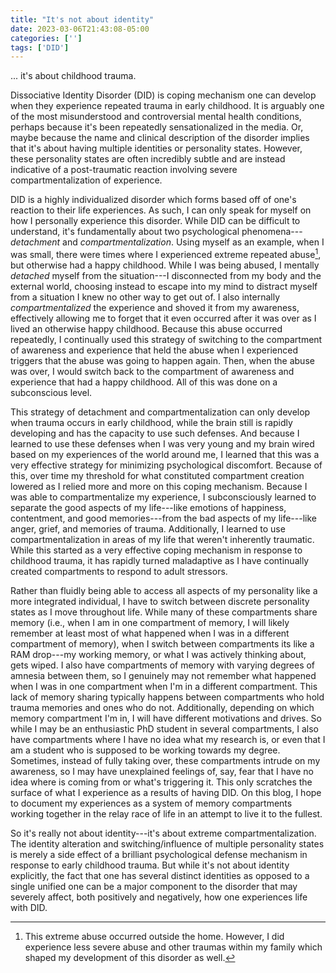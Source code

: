 ```yaml
---
title: "It's not about identity"
date: 2023-03-06T21:43:08-05:00
categories: ['']
tags: ['DID']
---
```


... it's about childhood trauma. 

Dissociative Identity Disorder (DID) is coping mechanism one can develop when they experience repeated trauma in early childhood. It is arguably one of the most misunderstood and controversial mental health conditions, perhaps because it's been repeatedly sensationalized in the media. Or, maybe because the name and clinical description of the disorder implies that it's about having multiple identities or personality states. However, these personality states are often incredibly subtle and are instead indicative of a post-traumatic reaction involving severe compartmentalization of experience.

DID is a highly individualized disorder which forms based off of one's reaction to their life experiences. As such, I can only speak for myself on how I personally experience this disorder. While DID can be difficult to understand, it's fundamentally about two psychological phenomena---_detachment_ and _compartmentalization_. Using myself as an example, when I was small, there were times where I experienced extreme repeated abuse[^1], but otherwise had a happy childhood. While I was being abused, I mentally _detached_ myself from the situation---I disconnected from my body and the external world, choosing instead to escape into my mind to distract myself from a situation I knew no other way to get out of. I also internally _compartmentalized_ the experience and shoved it from my awareness, effectively allowing me to forget that it even occurred after it was over as I lived an otherwise happy childhood. Because this abuse occurred repeatedly, I continually used this strategy of switching to the compartment of awareness and experience that held the abuse when I experienced triggers that the abuse was going to happen again. Then, when the abuse was over, I would switch back to the compartment of awareness and experience that had a happy childhood. All of this was done on a subconscious level. 

[^1]: This extreme abuse occurred outside the home. However, I did experience less severe abuse and other traumas within my family which shaped my development of this disorder as well.

This strategy of detachment and compartmentalization can only develop when trauma occurs in early childhood, while the brain still is rapidly developing and has the capacity to use such defenses. And because I learned to use these defenses when I was very young and my brain wired based on my experiences of the world around me, I learned that this was a very effective strategy for minimizing psychological discomfort. 
Because of this, over time my threshold for what constituted compartment creation lowered as I relied more and more on this coping mechanism.
Because I was able to compartmentalize my experience, I subconsciously learned to separate the good aspects of my life---like emotions of happiness, contentment, and good memories---from the bad aspects of my life---like anger, grief, and memories of trauma.
Additionally, I learned to use compartmentalization in areas of my life that weren't inherently traumatic. 
While this started as a very effective coping mechanism in response to childhood trauma, it has rapidly turned maladaptive as I have continually created compartments to respond to adult stressors.

Rather than fluidly being able to access all aspects of my personality like a more integrated individual, I have to switch between discrete personality states as I move throughout life.
While many of these compartments share memory (i.e., when I am in one compartment of memory, I will likely remember at least most of what happened when I was in a different compartment of memory), when I switch between compartments its like a RAM drop---my working memory, or what I was actively thinking about, gets wiped. 
I also have compartments of memory with varying degrees of amnesia between them, so I genuinely may not remember what happened when I was in one compartment when I'm in a different compartment. This lack of memory sharing typically happens between compartments who hold trauma memories and ones who do not. 
Additionally, depending on which memory compartment I'm in, I will have different motivations and drives. So while I may be an enthusiastic PhD student in several compartments, I also have compartments where I have no idea what my research is, or even that I am a student who is supposed to be working towards my degree.
Sometimes, instead of fully taking over, these compartments intrude on my awareness, so I may have unexplained feelings of, say, fear that I have no idea where is coming from or what's triggering it.
This only scratches the surface of what I experience as a results of having DID. On this blog, I hope to document my experiences as a system of memory compartments working together in the relay race of life in an attempt to live it to the fullest.

So it's really not about identity---it's about extreme compartmentalization. The identity alteration and switching/influence of multiple personality states is merely a side effect of a brilliant psychological defense mechanism in response to early childhood trauma. But while it's not about identity explicitly, the fact that one has several distinct identities as opposed to a single unified one can be a major component to the disorder that may severely affect, both positively and negatively, how one experiences life with DID.


<!---
There are many occasions that I have been shocked to hear how I behaved when more vulnerable parts of my personality have been out,.

For example, I have parts that clean for me, because at one time I likely decided that although I really didn't want to clean, I needed to, so I created a part to do so for me. 

While this was an incredibly effective coping strategy for me when I was actively experiencing trauma, it 

This has been an incredibly effective strategy in emotional regulation for me. In fact, my dynamic range of emotions is so low, that my main emotional state exists solely of mild contentment, which I seemingly experience most of the time.






Because this compartment creation strategy has been my primary coping mechanism, as time went on, I created more and more compartments as a response to small life stressors, which has been unsustainable. 
 an unsustainable 

Detaching from the world around me allowed me to regulate how much of my surroundings I experienced, which has been particularly helpful as an autistic person with sound and light sensitivities.
Over time, rather than the standard development of a fluid personality with a singular sense of "me", I developed several discretely separated personality states that I need to switch between to experience life.

Because of the internal compartmentalization, the parts of me who lived a normal childhood did not remember the events that occurred to the parts of me who experienced trauma. This allowed my compartments that experienced life to grow and thrive as a child, while my other compartments held the hurt and pain of the abuse. 
This led to 

While many individuals with this disorder may only experience a split in traumatized vs untraumatized parts of their personality, 

As I became older and was no longer actively encountering abuse, because it was so deeply engrained in how I operate, I still used this part creation strategy to aid in every day life.

Detaching from the world around me was a way I learned to regulate myself. For example, because I am autistic, I have sound and light sensitivities. 

, which has been particularly helpful as an autistic person with sound and light sensitivities.

This became a highly effective strategy---I learned to dedicate parts of me to handling abuse, and other parts of me to learning and growing as a child. 
---I was oblivious to the fact that this abuse caused me to form a severe mental disorder that would impact me for the rest of my life.

Because this abuse occurred at a time in which my brain was rapidly developing, this strategy of detachment and compartmentalization became engrained as an effective 
I learned how

which was damaging to my develping brain. 





extreme repeated abuse outside of the home (along with less severe abuse and traumas within my family). Because this abuse was so severe, 


To put it simply, how I understand 



And while that may be true about

Truthfully, as much as I want to generalize, I understand how personal

Yet, perhaps because of the name, or the media representation, 

When I started therapy almost 14 months ago, I genuinely believed that dissociative identity disorder (DID) was a fake disorder that people feigned to get out of trouble or for attention. My understanding of DID was influenced by the social and traditional media representation of the disorder, which generally portrayed people experiencing drastic personality shifts, or seemingly role-playing characters. I never thought this disorder could apply to me---for the most part, I was soft spoken, reclusive, and tried my hardest to blend into society. However, as I know now, I am a typical, but not stereotypical, example of how DID presents.

DID is caused by repetitive trauma in early childhood, while the brain is rapidly developing. To put it simply, one way a child can cope with trauma 

if a young child experiences trauma, one way they can cope with 

At an early age, if one 




So it's not about identity. Having multiple identities is a side effect of the extreme internal compartmentalization caused by trauma. But because it's the most sensational part of the disorder, that's what it's known as.
but somehow it's been made 

Alternative title: How I conceptualize my experience 1 year and 2 months into therapy.--->
